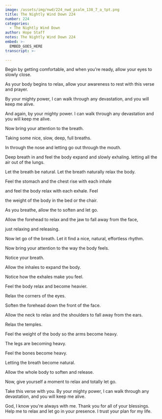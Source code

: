 ```yaml
---
image: /assets/img/nwd/224_nwd_psalm_138_7_a_tpt.png
title: The Nightly Wind Down 224
number: 224
categories:
  - The Nightly Wind Down
author: Hope Staff
notes: The Nightly Wind Down 224
embed: >-
  EMBED_GOES_HERE
transcript: >-
  
---
```

Begin by getting comfortable, and when you're ready, allow your eyes to slowly close.

As your body begins to relax, allow your awareness to rest with this verse and prayer.

By your mighty power, I can walk through any devastation, and you will keep me alive.

And again, by your mighty power. I can walk through any devastation and you will keep me alive.

Now bring your attention to the breath.

Taking some nice, slow, deep, full breaths.

In through the nose and letting go out through the mouth.

Deep breath in and feel the body expand and slowly exhaling. letting all the air out of the lungs.

Let the breath be natural. Let the breath naturally relax the body.

Feel the stomach and the chest rise with each inhale

and feel the body relax with each exhale. Feel

the weight of the body in the bed or the chair.

As you breathe, allow the to soften and let go.

Allow the forehead to relax and the jaw to fall away from the face,

just relaxing and releasing.

Now let go of the breath. Let it find a nice, natural, effortless rhythm.

Now bring your attention to the way the body feels.

Notice your breath.

Allow the inhales to expand the body.

Notice how the exhales make you feel.

Feel the body relax and become heavier.

Relax the corners of the eyes.

Soften the forehead down the front of the face.

Allow the neck to relax and the shoulders to fall away from the ears.

Relax the temples.

Feel the weight of the body so the arms become heavy.

The legs are becoming heavy.

Feel the bones become heavy.

Letting the breath become natural.

Allow the whole body to soften and release.

Now, give yourself a moment to relax and totally let go.

Take this verse with you. By your mighty power, I can walk through any devastation, and you will keep me alive.

God, I know you're always with me. Thank you for all of your blessings. Help me to relax and let go in your presence. I trust your plan for my life.


